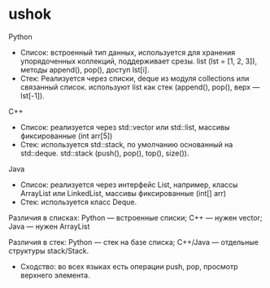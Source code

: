   # ushok
Python
- Список: встроенный тип данных, используется для хранения упорядоченных коллекций, поддерживает срезы. list (lst = [1, 2, 3]), методы append(), pop(), доступ lst[i].
- Стек: Реализуется через списки, deque из модуля collections или связанный список. используют list как стек (append(), pop(), верх — lst[-1]).

  
C++
- Список: реализуется через std::vector или std::list, массивы фиксированные (int arr[5])
- Стек: используется std::stack, по умолчанию основанный на std::deque. std::stack<T> (push(), pop(), top(), size()).

  
Java
- Список: реализуется через интерфейс List, например, классы ArrayList или LinkedList, массивы фиксированные (int[] arr)
- Стек: используется класс Deque.

  
Различия в списках:
Python — встроенные списки;
C++ — нужен vector;
Java — нужен ArrayList


Различия в стек:
Python — стек на базе списка;
C++/Java — отдельные структуры stack/Stack.


- Сходство: во всех языках есть операции push, pop, просмотр верхнего элемента.
